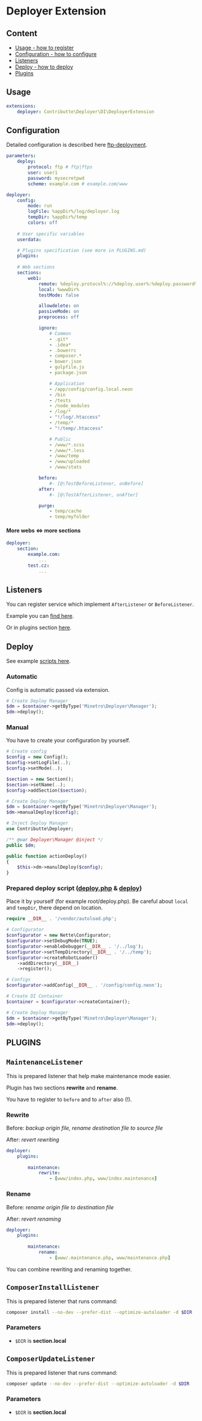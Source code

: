 # Deployer Extension

## Content

- [Usage - how to register](#usage)
- [Configuration - how to configure](#configuration)
- [Listeners](#listeners)
- [Deploy - how to deploy](#deploy)
- [Plugins](#plugins)

## Usage
```yaml
extensions:
    deployer: Contributte\Deployer\DI\DeployerExtension
```

## Configuration

Detailed configuration is described here [ftp-deployment](https://github.com/dg/ftp-deployment).

```yaml
parameters:
    deploy:
        protocol: ftp # ftp|ftps
        user: user1
        password: mysecretpwd
        scheme: example.com # example.com/www     

deployer:
    config:
        mode: run
        logFile: %appDir%/log/deployer.log
        tempDir: %appDir%/temp
        colors: off
        
    # User specific variables
    userdata: 

    # Plugins specification (see more in PLUGINS.md)
    plugins:
        
    # Web sections
    sections:
        web1:
            remote: %deploy.protocol%://%deploy.user%:%deploy.password%@%deploy.scheme%
            local: %wwwDir%
            testMode: false

            allowdelete: on
            passiveMode: on
            preprocess: off

            ignore:
                # Common
                - .git*
                - .idea*
                - .bowerrc
                - composer.*
                - bower.json
                - gulpfile.js
                - package.json

                # Application
                - /app/config/config.local.neon
                - /bin
                - /tests
                - /node_modules
                - /log/*
                - "!/log/.htaccess"
                - /temp/*
                - "!/temp/.htaccess"

                # Public
                - /www/*.scss
                - /www/*.less
                - /www/temp
                - /www/uploaded
                - /www/stats

            before:
                #- [@\TestBeforeListener, onBefore]
            after:
                #- [@\TestAfterListener, onAfter]

            purge:
                - temp/cache
                - temp/myfolder
```

#### More webs <=> more sections

```yaml
deployer:
    section:
        example.com:
            ...
        test.cz:
            ...
```

## Listeners

You can register service which implement `AfterListener` or `BeforeListener`.

Example you can [find here](https://github.com/minetro/deployer-extension/tree/master/examples).

Or in plugins section [here](#plugins).

## Deploy

See example [scripts here](https://github.com/minetro/deployer-extension/tree/master/examples). 

### Automatic

Config is automatic passed via extension.

```php
# Create Deploy Manager
$dm = $container->getByType('Minetro\Deployer\Manager');
$dm->deploy();
```

### Manual

You have to create your configuration by yourself.

```php
# Create config
$config = new Config();
$config->setLogFile(..);
$config->setMode(..);

$section = new Section();
$section->setName(..);
$config->addSection($section);
```

```php
# Create Deploy Manager
$dm = $container->getByType('Minetro\Deployer\Manager');
$dm->manualDeploy($config);
```

```php
# Inject Deploy Manager
use Contributte\Deployer;

/** @var Deployer\Manager @inject */
public $dm;

public function actionDeploy() 
{
    $this->dm->manulDeploy($config);
}
```

### Prepared deploy script ([deploy.php](https://github.com/minetro/deployer-extension/tree/master/examples/deploy.php) & [deploy](https://github.com/minetro/deployer-extension/tree/master/examples/deploy))

Place it by yourself (for example root/deploy.php). Be careful about `local` and `tempDir`, there depend on location.

```php
require __DIR__ . '/vendor/autoload.php';

# Configurator
$configurator = new Nette\Configurator;
$configurator->setDebugMode(TRUE);
$configurator->enableDebugger(__DIR__ . '/../log');
$configurator->setTempDirectory(__DIR__ . '/../temp');
$configurator->createRobotLoader()
    ->addDirectory(__DIR__)
    ->register();

# Configs
$configurator->addConfig(__DIR__ . '/config/config.neon');

# Create DI Container
$container = $configurator->createContainer();

# Create Deploy Manager
$dm = $container->getByType('Minetro\Deployer\Manager');
$dm->deploy();
```

## PLUGINS

## `MaintenanceListener`

This is prepared listener that help make maintenance mode easier.

Plugin has two sections **rewrite** and **rename**. 

You have to register to `before` and to `after` also (!).

### Rewrite

Before: *backup origin file, rename destination file to source file*

After: *revert rewriting*

```yaml
deployer:
    plugins:
    
        maintenance:
            rewrite:
                - [www/index.php, www/index.maintenance]
```

### Rename

Before: *rename origin file to destination file*

After: *revert renaming*

```yaml
deployer:
    plugins:
    
        maintenance:
            rename:
                - [www/.maintenance.php, www/maintenance.php]
```

You can combine rewriting and renaming together. 

## `ComposerInstallListener`

This is prepared listener that runs command:

```sh
composer install --no-dev --prefer-dist --optimize-autoloader -d $DIR
```

### Parameters

- `$DIR` is **section.local**

## `ComposerUpdateListener`

This is prepared listener that runs command:

```sh
composer update --no-dev --prefer-dist --optimize-autoloader -d $DIR
```

### Parameters

- `$DIR` is **section.local**